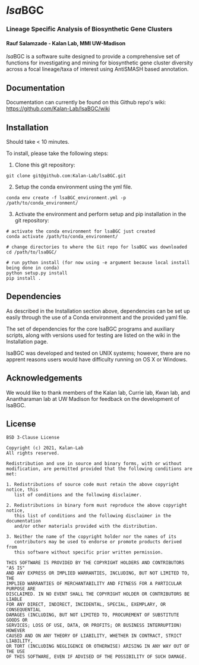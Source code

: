 # *lsa*BGC
### Lineage Specific Analysis of Biosynthetic Gene Clusters
#### Rauf Salamzade - Kalan Lab, MMI UW-Madison

*lsa*BGC is a software suite designed to provide a comprehensive set of functions for investigating and mining for 
biosynthetic gene cluster diversity across a focal lineage/taxa of interest using AntiSMASH based annotation.

## Documentation

Documentation can currently be found on this Github repo's wiki: https://github.com/Kalan-Lab/lsaBGC/wiki

## Installation

Should take < 10 minutes.

To install, please take the following steps:

1. Clone this git repository:

```git clone git@github.com:Kalan-Lab/lsaBGC.git```

2. Setup the conda environment using the yml file.

```conda env create -f lsaBGC_environment.yml -p /path/to/conda_environment/```

3. Activate the environment and perform setup and pip installation in the git repository:
```console
# activate the conda environment for lsaBGC just created
conda activate /path/to/conda_environment/

# change directories to where the Git repo for lsaBGC was downloaded
cd /path/to/lsaBGC/

# run python install (for now using -e argument because local install being done in conda)
python setup.py install
pip install .
```

## Dependencies
As described in the Installation section above, dependencies can be set up easily through the use of a Conda environment and the provided yaml file.

The set of dependencies for the core lsaBGC programs and auxiliary scripts, along with versions used for testing are listed on the wiki in the Installation page.

lsaBGC was developed and tested on UNIX systems; however, there are no apprent reasons users would have difficulty running on OS X or Windows.

## Acknowledgements

We would like to thank members of the Kalan lab, Currie lab, Kwan lab, and Anantharaman lab at UW Madison for feedback on the development of lsaBGC.

## License

```
BSD 3-Clause License

Copyright (c) 2021, Kalan-Lab
All rights reserved.

Redistribution and use in source and binary forms, with or without
modification, are permitted provided that the following conditions are met:

1. Redistributions of source code must retain the above copyright notice, this
   list of conditions and the following disclaimer.

2. Redistributions in binary form must reproduce the above copyright notice,
   this list of conditions and the following disclaimer in the documentation
   and/or other materials provided with the distribution.

3. Neither the name of the copyright holder nor the names of its
   contributors may be used to endorse or promote products derived from
   this software without specific prior written permission.

THIS SOFTWARE IS PROVIDED BY THE COPYRIGHT HOLDERS AND CONTRIBUTORS "AS IS"
AND ANY EXPRESS OR IMPLIED WARRANTIES, INCLUDING, BUT NOT LIMITED TO, THE
IMPLIED WARRANTIES OF MERCHANTABILITY AND FITNESS FOR A PARTICULAR PURPOSE ARE
DISCLAIMED. IN NO EVENT SHALL THE COPYRIGHT HOLDER OR CONTRIBUTORS BE LIABLE
FOR ANY DIRECT, INDIRECT, INCIDENTAL, SPECIAL, EXEMPLARY, OR CONSEQUENTIAL
DAMAGES (INCLUDING, BUT NOT LIMITED TO, PROCUREMENT OF SUBSTITUTE GOODS OR
SERVICES; LOSS OF USE, DATA, OR PROFITS; OR BUSINESS INTERRUPTION) HOWEVER
CAUSED AND ON ANY THEORY OF LIABILITY, WHETHER IN CONTRACT, STRICT LIABILITY,
OR TORT (INCLUDING NEGLIGENCE OR OTHERWISE) ARISING IN ANY WAY OUT OF THE USE
OF THIS SOFTWARE, EVEN IF ADVISED OF THE POSSIBILITY OF SUCH DAMAGE.
```
